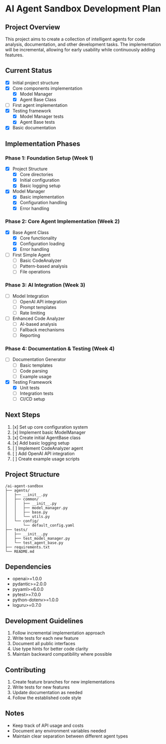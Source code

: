# AI Agent Sandbox Development Plan

## Project Overview
This project aims to create a collection of intelligent agents for code analysis, documentation, and other development tasks. The implementation will be incremental, allowing for early usability while continuously adding features.

## Current Status
- [x] Initial project structure
- [x] Core components implementation
  - [x] Model Manager
  - [x] Agent Base Class
- [ ] First agent implementation
- [x] Testing framework
  - [x] Model Manager tests
  - [x] Agent Base tests
- [x] Basic documentation

## Implementation Phases

### Phase 1: Foundation Setup (Week 1)
- [x] Project Structure
  - [x] Core directories
  - [x] Initial configuration
  - [x] Basic logging setup

- [x] Model Manager
  - [x] Basic implementation
  - [x] Configuration handling
  - [x] Error handling

### Phase 2: Core Agent Implementation (Week 2)
- [x] Base Agent Class
  - [x] Core functionality
  - [x] Configuration loading
  - [x] Error handling

- [ ] First Simple Agent
  - [ ] Basic CodeAnalyzer
  - [ ] Pattern-based analysis
  - [ ] File operations

### Phase 3: AI Integration (Week 3)
- [ ] Model Integration
  - [ ] OpenAI API integration
  - [ ] Prompt templates
  - [ ] Rate limiting

- [ ] Enhanced Code Analyzer
  - [ ] AI-based analysis
  - [ ] Fallback mechanisms
  - [ ] Reporting

### Phase 4: Documentation & Testing (Week 4)
- [ ] Documentation Generator
  - [ ] Basic templates
  - [ ] Code parsing
  - [ ] Example usage

- [x] Testing Framework
  - [x] Unit tests
  - [ ] Integration tests
  - [ ] CI/CD setup

## Next Steps
1. [x] Set up core configuration system
2. [x] Implement basic ModelManager
3. [x] Create initial AgentBase class
4. [x] Add basic logging setup
5. [ ] Implement CodeAnalyzer agent
6. [ ] Add OpenAI API integration
7. [ ] Create example usage scripts

## Project Structure
```
/ai-agent-sandbox
├── agents/
│   ├── __init__.py
│   ├── common/
│   │   ├── __init__.py
│   │   ├── model_manager.py
│   │   ├── base.py
│   │   └── utils.py
│   └── config/
│       └── default_config.yaml
├── tests/
│   ├── __init__.py
│   ├── test_model_manager.py
│   └── test_agent_base.py
├── requirements.txt
└── README.md
```

## Dependencies
- openai>=1.0.0
- pydantic>=2.0.0
- pyyaml>=6.0.0
- pytest>=7.0.0
- python-dotenv>=1.0.0
- loguru>=0.7.0

## Development Guidelines
1. Follow incremental implementation approach
2. Write tests for each new feature
3. Document all public interfaces
4. Use type hints for better code clarity
5. Maintain backward compatibility where possible

## Contributing
1. Create feature branches for new implementations
2. Write tests for new features
3. Update documentation as needed
4. Follow the established code style

## Notes
- Keep track of API usage and costs
- Document any environment variables needed
- Maintain clear separation between different agent types 